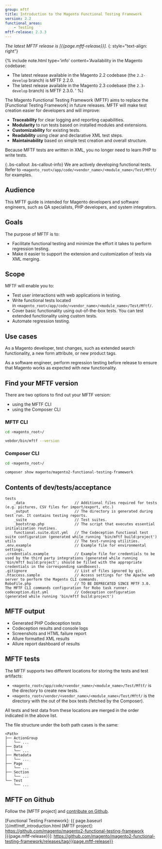 ```yaml
---
group: mftf
title: Introduction to the Magento Functional Testing Framework
version: 2.2
functional_areas:
    - Testing
mftf-release: 2.3.3
---
```


_The latest MFTF release is [{{page.mftf-release}}]._
{: style="text-align: right"}

{% include note.html
type='info'
content='Availability in the Magento codebase:
- The latest release available in the Magento 2.2 codebase (the `2.2-develop` branch) is MFTF 2.2.0.
- The latest release available in the Magento 2.3 codebase (the `2.3-develop` branch) is MFTF 2.3.0.
'
%}

The Magento Functional Testing Framework (MFTF) aims to replace the [Functional Testing Framework] in future releases.
MFTF will make test creation easier for developers and will improve:

* **Traceability** for clear logging and reporting capabilities.
* **Modularity** to run tests based on installed modules and extensions.
* **Customizability** for existing tests.
* **Readability** using clear and declarative XML test steps.
* **Maintainability** based on simple test creation and overall structure.

Because MFTF tests are written in XML, you no longer need to learn PHP to write tests.

{:.bs-callout .bs-callout-info}
We are actively developing functional tests.
Refer to `<magento_root>/app/code/<vendor_name>/<module_name>/Test/Mftf/` for examples.

## Audience

This MFTF guide is intended for Magento developers and software engineers, such as QA specialists, PHP developers, and system integrators.

## Goals

The purpose of MFTF is to:
-   Facilitate functional testing and minimize the effort it takes to perform regression testing.
-   Make it easier to support the extension and customization of tests via XML merging.

## Scope

MFTF will enable you to:
-  Test user interactions with web applications in testing.
-  Write functional tests located in `<magento_root>/app/code/<vendor_name>/<module_name>/Test/Mftf/`.
-  Cover basic functionality using out-of-the-box tests. You can test extended functionality using custom tests.
-  Automate regression testing.

## Use cases

As a Magento developer, test changes, such as extended search functionality, a new form attribute, or new product tags.

As a software engineer, perform regression testing before release to ensure that Magento works as expected with new functionality.

## Find your MFTF version

There are two options to find out your MFTF version:
- using the MFTF CLI
- using the Composer CLI

### MFTF CLI

```bash
cd <magento_root>/
```
```bash
vebdor/bin/mftf --version
```

### Composer CLI

```bash
cd <magento_root>/
```
```bash
composer show magento/magento2-functional-testing-framework
```

## Contents of dev/tests/acceptance

```
tests
    _data                       // Additional files required for tests (e.g. pictures, CSV files for import/export, etc.)
    _output                     // The directory is generated during test run. It contains testing reports.
    _suite                      // Test suites.
    _bootstrap.php              // The script that executes essential initialization routines.
    functional.suite.dist.yml   // The Codeception functional test suite configuration (generated while running 'bin/mftf build:project')
utils                           // The test-running utilities.
.env.example                    // Example file for environmental settings.
.credentials.example            // Example file for credentials to be used by the third party integrations (generated while running 'bin/mftf build:project'; should be filled with the appropriate credentials in the corresponding sandboxes).
.gitignore                      // List of files ignored by git.
.htaccess.sample                // Access settings for the Apache web server to perform the Magento CLI commands.
RoboFile.php                    // TO BE DEPRECATED SINCE MFTF 3.0. The MFTF CLI commands configuration for Robo task runner.
codeception.dist.yml            // Codeception configuration (generated while running 'bin/mftf build:project')
```

## MFTF output

- Generated PHP Codeception tests
- Codeception results and console logs
- Screenshots and HTML failure report
- Allure formatted XML results
- Allure report dashboard of results

## MFTF tests

The MFTF supports two different locations for storing the tests and test artifacts:
- `<magento_root>/app/code/<vendor_name>/<module_name>/Test/Mftf/` is the directory to create new tests.
- `<magento_root>/vendor/<vendor_name>/<module_name>/Test/Mftf/` is the directory with the out of the box tests (fetched by the Composer).

All tests and test data from these locations are merged in the order indicated in the above list.

The file structure under the both path cases is the same:
```
<Path>
├── ActionGroup
│   └── ...
├── Data
│   └── ...
├── Metadata
│   └── ...
├── Page
│   └── ...
├── Section
│   └── ...
└── Test
    └── ...
```

## MFTF on Github

Follow the [MFTF project] and [contribute on Github].


<!-- Link definitions -->
[contribute on Github]: ../contribution-guidelines.html
[Functional Testing Framework]: {{ page.baseurl }}/mtf/mtf_introduction.html
[MFTF project]: https://github.com/magento/magento2-functional-testing-framework
[{{page.mftf-release}}]: https://github.com/magento/magento2-functional-testing-framework/releases/tag/{{page.mftf-release}}